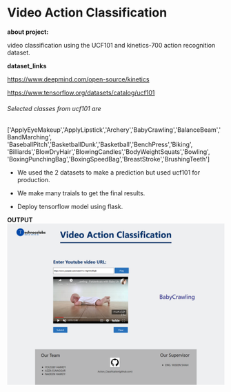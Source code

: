 # Video Action Classification

 **about project:**
 
 video classification using the UCF101 and kinetics-700 action recognition dataset.
 
 **dataset_links**
 
  https://www.deepmind.com/open-source/kinetics
  
  https://www.tensorflow.org/datasets/catalog/ucf101
  
  
  ###### Selected classes from ucf101 are
  
  ['ApplyEyeMakeup','ApplyLipstick','Archery','BabyCrawling','BalanceBeam','BandMarching',
            'BaseballPitch','BasketballDunk','Basketball','BenchPress','Biking',
            'Billiards','BlowDryHair','BlowingCandles','BodyWeightSquats','Bowling',
            'BoxingPunchingBag','BoxingSpeedBag','BreastStroke','BrushingTeeth']

 - We used the 2 datasets to make a prediction but used ucf101 for production.
  
 * We make many traials to get the final results.
  
 + Deploy tensorflow model using flask.
  
  **OUTPUT**
 ![Image](output.png)
  
  
  
  
 
  
 
